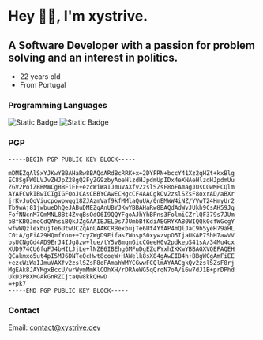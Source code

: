 # Hey 👋🏼, I'm xystrive.

## A Software Developer with a passion for problem solving and an interest in politics.

- 22 years old
- From Portugal

### Programming Languages

![Static Badge](https://img.shields.io/badge/-Rust?style=for-the-badge&logo=rust&logoColor=%23000000&color=%23ffffff)
![Static Badge](https://img.shields.io/badge/-Golang?style=for-the-badge&logo=go&color=%23ffffff)

### PGP
```
-----BEGIN PGP PUBLIC KEY BLOCK-----

mDMEZqAlSxYJKwYBBAHaRw8BAQdARdBcRRK+x+2DYFRN+bccY41Xz2qHZt+kxBlg
EC8SgFW0LVJvZHJpZ28gQ2FyZG9zbyAoeHlzdHJpdmUpIDx4eXNAeHlzdHJpdmUu
ZGV2PoiZBBMWCgBBFiEE+ezcWiWaIJmuVAXfv2zslSZsF8oFAmagJUsCGwMFCQlm
AYAFCwkIBwICIgIGFQoJCAsCBBYCAwECHgcCF4AACgkQv2zslSZsF8oxrAD/aBXr
jrKvJuQqViucpowpwqg18ZJAzmVaf9kfMMlaQuUA/0nEMWW4iNZ/YVwT24HmyUr2
Tb9wAj81jwbueDhQeJABuDMEZqAnUBYJKwYBBAHaRw8BAQdAdWvJUkh9CsAH59Jg
FofNNcnM7OmMNL8Bt4ZvqBsOdO6I9QQYFgoAJhYhBPns3FolmiCZrlQF379s7JUm
bBfKBQJmoCdQAhsiBQkJZgGAAIEJEL9s7JUmbBfKdiAEGRYKAB0WIQQk0cfWGcgY
wfwWQzlexbujTe6UtwUCZqAnUAAKCRBexbujTe6Ut4YfAP4mQlJaC9b5yeH79aHL
C0tA/gFiA29HQmfYon++7cyZWgD9EifasZWospS0xywzvpO5IjaUKAP7ShH7awVV
bsUCNgGd4AD9ErJ4IJg8zw+lue/tY5v8mqnGicCGeeH0v2pdkepS41sA/34Mu4cx
XUD974CU6fqFJ4bHILJjLe+lNZE6IBEhg6MFuDgEZqFYxhIKKwYBBAGXVQEFAQEH
QCakmxo5ut4pI5MJ6DNTeQcHwt8coeW+HAWelk8sX84gAwEIB4h+BBgWCgAmFiEE
+ezcWiWaIJmuVAXfv2zslSZsF8oFAmahWMYCGwwFCQlmAYAACgkQv2zslSZsF8rj
MgEAk8JAYMgxBccU/wrWymMmKlCOhXH/rDRAeWG5qQrqN7oA/i6w7dJ1B+prDPhd
UkD3PBXMGAkGnRZCjtaQw8kkQHwD
=+pk7
-----END PGP PUBLIC KEY BLOCK-----
```

### Contact
Email: contact@xystrive.dev
